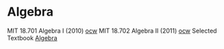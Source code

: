 # Algebra

MIT 18.701 Algebra I (2010) [ocw](https://ocw.mit.edu/courses/mathematics/18-701-algebra-i-fall-2010/syllabus/)
MIT 18.702 Algebra II (2011) [ocw](https://ocw.mit.edu/courses/mathematics/18-702-algebra-ii-spring-2011/)
Selected Textbook [Algebra](https://www.goodreads.com/book/show/33027091-algebra)
